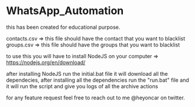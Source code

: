 # WhatsApp_Automation
this has been created for educational purpose.

contacts.csv => this file should have the contact that you want to blacklist
groups.csv => this file should have the groups that you want to blacklist

to use this you will have to install NodeJS on your computer => https://nodejs.org/en/download/

after installing NodeJS run the initial.bat file it will download all the dependecies,
after installing all the dependencies run the "run.bat" file and it will run the script and give you logs of all the archive actions

for any feature request feel free to reach out to me @heyoncar on twitter.

